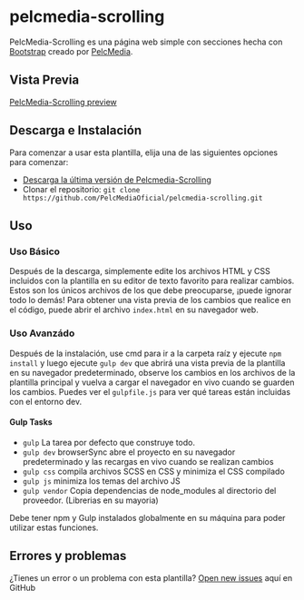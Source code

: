 # pelcmedia-scrolling

PelcMedia-Scrolling es una página web simple con secciones hecha con [Bootstrap](http://getbootstrap.com/) creado por [PelcMedia](http://pelcmedia.cl/).

## Vista Previa

[PelcMedia-Scrolling preview](https://pelcmediaoficial.github.io/pelcmedia-scrolling/)

## Descarga e Instalación

Para comenzar a usar esta plantilla, elija una de las siguientes opciones para comenzar:
* [Descarga la última versión de Pelcmedia-Scrolling](https://github.com/PelcMediaOficial/pelcmedia-scrolling/archive/master.zip)
* Clonar el repositorio: `git clone https://github.com/PelcMediaOficial/pelcmedia-scrolling.git`

## Uso

### Uso Básico

Después de la descarga, simplemente edite los archivos HTML y CSS incluidos con la plantilla en su editor de texto favorito para realizar cambios.
Estos son los únicos archivos de los que debe preocuparse, ¡puede ignorar todo lo demás! Para obtener una vista previa de los cambios que realice en el código, puede abrir el archivo `index.html` en su navegador web.

### Uso Avanzádo

Después de la instalación, use cmd para ir a la carpeta raíz y ejecute `npm install` y luego ejecute `gulp dev` que abrirá una vista previa de la plantilla en su navegador predeterminado, observe los cambios en los archivos de la plantilla principal y vuelva a cargar el navegador en vivo cuando se guarden los cambios. Puedes ver el `gulpfile.js` para ver qué tareas están incluidas con el entorno dev.

#### Gulp Tasks

- `gulp` La tarea por defecto que construye todo.
- `gulp dev` browserSync abre el proyecto en su navegador predeterminado y las recargas en vivo cuando se realizan cambios
- `gulp css` compila archivos SCSS en CSS y minimiza el CSS compilado
- `gulp js` minimiza los temas del archivo JS
- `gulp vendor` Copia dependencias de node_modules al directorio del proveedor. (Librerias en su mayoria)

Debe tener npm y Gulp instalados globalmente en su máquina para poder utilizar estas funciones.

## Errores y problemas

¿Tienes un error o un problema con esta plantilla? [Open new issues](https://github.com/PelcMediaOficial/pelcmedia-scrolling/issues) aquí en GitHub

